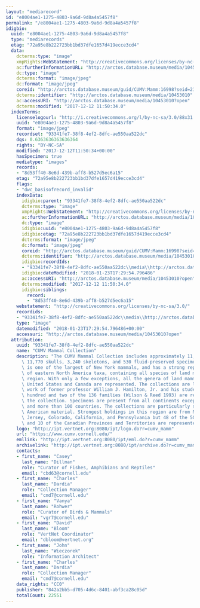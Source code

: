 ```yaml
---
layout: "mediarecord"
id: "e8004ae1-1275-4803-9a6d-9d8a4a5457f8"
permalink: "/e8004ae1-1275-4803-9a6d-9d8a4a5457f8"
idigbio:
  uuid: "e8004ae1-1275-4803-9a6d-9d8a4a5457f8"
  type: "mediarecords"
  etag: "72a95e8b222723bb1bd37dfe1657d419ecce3cd4"
  data:
    dcterms:type: "image"
    xmpRights:WebStatement: "http://creativecommons.org/licenses/by-nc-sa/3.0"
    ac:furtherInformationURL: "http://arctos.database.museum/media/10453010"
    dc:type: "image"
    dcterms:format: "image/jpeg"
    dc:format: "image/jpeg"
    coreid: "http://arctos.database.museum/guid/CUMV:Mamm:16998?seid=2114990"
    dcterms:identifier: "http://arctos.database.museum/media/10453010"
    ac:accessURI: "http://arctos.database.museum/media/10453010?open"
    dcterms:modified: "2017-12-12 11:50:34.0"
  indexTerms:
    licenselogourl: "http://i.creativecommons.org/l/by-nc-sa/3.0/88x31.png"
    uuid: "e8004ae1-1275-4803-9a6d-9d8a4a5457f8"
    format: "image/jpeg"
    recordset: "93341fe7-38f8-4ef2-8dfc-ae550aa522dc"
    dqs: 0.6363636363636364
    rights: "BY-NC-SA"
    modified: "2017-12-12T11:50:34+00:00"
    hasSpecimen: true
    mediatype: "images"
    records:
    - "8d53ff40-8e6d-439b-aff8-b527d5ec6a15"
    etag: "72a95e8b222723bb1bd37dfe1657d419ecce3cd4"
    flags:
    - "dwc_basisofrecord_invalid"
    indexData:
      idigbio:parent: "93341fe7-38f8-4ef2-8dfc-ae550aa522dc"
      dcterms:type: "image"
      xmpRights:WebStatement: "http://creativecommons.org/licenses/by-nc-sa/3.0"
      ac:furtherInformationURL: "http://arctos.database.museum/media/10453010"
      dc:type: "image"
      idigbio:uuid: "e8004ae1-1275-4803-9a6d-9d8a4a5457f8"
      idigbio:etag: "72a95e8b222723bb1bd37dfe1657d419ecce3cd4"
      dcterms:format: "image/jpeg"
      dc:format: "image/jpeg"
      coreid: "http://arctos.database.museum/guid/CUMV:Mamm:16998?seid=2114990"
      dcterms:identifier: "http://arctos.database.museum/media/10453010"
      idigbio:recordIds:
      - "93341fe7-38f8-4ef2-8dfc-ae550aa522dc\\media\\http://arctos.database.museum/media/10453010"
      idigbio:dateModified: "2018-01-23T17:29:54.796486"
      ac:accessURI: "http://arctos.database.museum/media/10453010?open"
      dcterms:modified: "2017-12-12 11:50:34.0"
      idigbio:siblings:
        record:
        - "8d53ff40-8e6d-439b-aff8-b527d5ec6a15"
    webstatement: "http://creativecommons.org/licenses/by-nc-sa/3.0/"
    recordids:
    - "93341fe7-38f8-4ef2-8dfc-ae550aa522dc\\media\\http://arctos.database.museum/media/10453010"
    type: "image"
    datemodified: "2018-01-23T17:29:54.796486+00:00"
    accessuri: "http://arctos.database.museum/media/10453010?open"
  attribution:
    uuid: "93341fe7-38f8-4ef2-8dfc-ae550aa522dc"
    name: "CUMV Mammal Collection"
    description: "The CUMV Mammal Collection includes approximately 11,500 skins,\
      \ 11,770 skulls, 3,240 skeletons, and 530 fluid-preserved specimens. The collection\
      \ is one of the largest of New York mammals, and has a strong representation\
      \ of eastern North America taxa, containing all species of land mammals in the\
      \ region. With only a few exceptions, all the genera of land mammals in the\
      \ United States and Canada are represented. The collections are largely the\
      \ work of former professor William J. Hamilton, Jr. and his students.\n\nOne\
      \ hundred and two of the 136 families (Wilson & Reed 1993) are represented in\
      \ the collection. Specimens are present from all continents except Antarctica\
      \ and more than 100 countries. The collections are particularly strong in North\
      \ American material. Strongest holdings in this region are from New York, New\
      \ Jersey, Colorado, California, and Pennsylvania but 48 of the 50 US states\
      \ and 10 of the Canadian Provinces and Territories are represented."
    logo: "http://ipt.vertnet.org:8080/ipt/logo.do?r=cumv_mamm"
    url: "https://www.cumv.cornell.edu/"
    emllink: "http://ipt.vertnet.org:8080/ipt/eml.do?r=cumv_mamm"
    archivelink: "http://ipt.vertnet.org:8080/ipt/archive.do?r=cumv_mamm"
    contacts:
    - first_name: "Casey"
      last_name: "Dillman"
      role: "Curator of Fishes, Amphibians and Reptiles"
      email: "cbd63@cornell.edu"
    - first_name: "Charles"
      last_name: "Dardia"
      role: "Collection Manager"
      email: "cmd7@cornell.edu"
    - first_name: "Vanya"
      last_name: "Rohwer"
      role: "Curator of Birds & Mammals"
      email: "vgr7@cornell.edu"
    - first_name: "David"
      last_name: "Bloom"
      role: "VertNet Coordinator"
      email: "dbloom@vertnet.org"
    - first_name: "John"
      last_name: "Wieczorek"
      role: "Information Architect"
    - first_name: "Charles"
      last_name: "Dardia"
      role: "Collection Manager"
      email: "cmd7@cornell.edu"
    data_rights: "CC0"
    publisher: "842a2bb5-d705-4d6c-8401-abf3ca28c05d"
    totalCount: 22551
---
```


